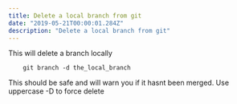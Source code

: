 ```yaml
---
title: Delete a local branch from git
date: "2019-05-21T00:00:01.284Z"
description: "Delete a local branch from git"
---
```

This will delete a branch locally
```
    git branch -d the_local_branch
```
This should be safe and will warn you if it hasnt been merged. Use uppercase -D 
to force delete
